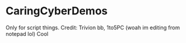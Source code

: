 # CaringCyberDemos
Only for script things.
Credit: Trivion bb, 1to5PC
(woah im editing from notepad lol)
Cool
